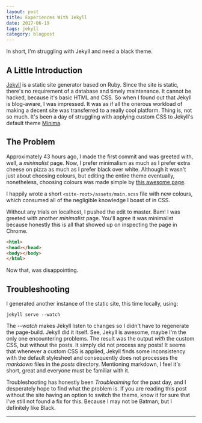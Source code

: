 ```yaml
---
layout: post
title: Experiences With Jekyll
date: 2017-06-19
tags: jekyll
category: blogpost
---
```


In short, I'm struggling with Jekyll and need a black theme.

## A Little Introduction

[Jekyll](https://jekyllrb.com) is a static site generator based on Ruby.
Since the site is static, there's no requirement of a database and timely maintenance. It cannot be hacked, because it's basic HTML and CSS.
So when I found out that Jekyll is blog-aware, I was impressed. It was as if all the onerous workload of making a decent site was transferred to a really cool platform.
Thing is, not so much. It's been a day of struggling with applying custom CSS to Jekyll's default theme [Minima](https://github.com/jekyll/minima).


## The Problem

Approximately 43 hours ago, I made the first commit and was greeted with, well, a *minimalist* page.
Now, I prefer minimalism as much as I prefer extra cheese on pizza as much as I prefer black over white.
Although it wasn't just about choosing colours, but editing the entire theme eventually, nonetheless, choosing colours was made simple by [this awesome page](http://www.flatuicolorpicker.com/).

I happily wrote a short `<site-root>/assets/main.scss` file with new colours, which consumed all of the negligible knowledge I boast of in CSS.

Without any trials on localhost, I pushed the edit to master. Bam! I was greeted with another *minimalist* page. You'll agree it was minimalist because honestly this is all that showed up on inspecting the page in Chrome.

```html
<html>
<head></head>
<body></body>
</html>
```

Now that, was disappointing.


## Troubleshooting

I generated another instance of the static site, this time locally, using:
```
jekyll serve --watch
```
The *--watch* makes Jekyll listen to changes so I didn't have to regenerate the page-build. Jekyll did it itself. See, Jekyll is awesome, maybe I'm the only one encountering problems.
The result was the output *with* the custom CSS, but without the posts. It simply did not process any posts!
It seems that whenever a custom CSS is applied, Jekyll finds some inconsistency with the default stylesheet and consequently does not processes the *markdown* files in the *posts* directory.
Mentioning markdown, I feel it's short, great and everyone must be familiar with it.

Troubleshooting has honestly been *Troubleaiming* for the past day, and I desperately hope to find what the problem is.
If you are reading this post without the site having an option to switch the theme, know it for sure that I've still not found a fix for this.
Because I may not be Batman, but I definitely like Black.

___
